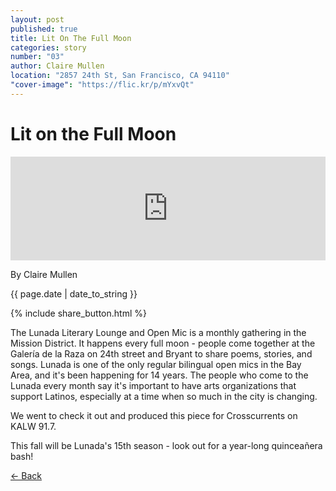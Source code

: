 ```yaml
---
layout: post
published: true
title: Lit On The Full Moon
categories: story
number: "03"
author: Claire Mullen
location: "2857 24th St, San Francisco, CA 94110"
"cover-image": "https://flic.kr/p/mYxvQt"
---
```


<div class="post-image" style="background-image:url('https://flic.kr/p/mYxvQt');">
<h1 class="post-title">Lit on the Full Moon</h1>
</div>
 
<iframe width="100%" height="166" scrolling="no" frameborder="no" src="https://w.soundcloud.com/player/?url=https%3A//api.soundcloud.com/tracks/144098479&amp;color=ff5500&amp;auto_play=false&amp;hide_related=false&amp;show_artwork=true"></iframe>
 
<p class="author"> By Claire Mullen </p>
<p class="meta">{{ page.date | date_to_string }}</p>
 
{% include share_button.html %}
 
<div class="padding">
 
<p>The Lunada Literary Lounge and Open Mic is a monthly gathering in the Mission District. It happens every full moon - people come together at the Galería de la Raza on 24th street and Bryant to share poems, stories, and songs. Lunada is one of the only regular bilingual open mics in the Bay Area, and it's been happening for 14 years. The people who come to the Lunada every month say it's important to have arts organizations that support Latinos, especially at a time when so much in the city is changing.</p>
 
<p>We went to check it out and produced this piece for Crosscurrents on KALW 91.7.</p>
 
<p>This fall will be Lunada's 15th season - look out for a year-long quinceañera bash!</p>
 
 
</div>
 
<p class="back-arrow"><a href="/">&larr; Back</a></p>
 
<input type="hidden" class="post_location" name="post_location" value="2857 24th St, San Francisco, CA">